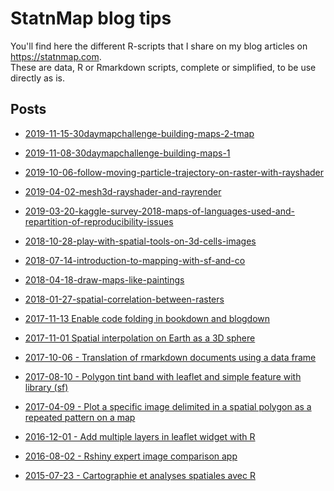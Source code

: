 # StatnMap blog tips
You'll find here the different R-scripts that I share on my blog articles on <https://statnmap.com>.  
These are data, R or Rmarkdown scripts, complete or simplified, to be use directly as is.

## Posts

- [2019-11-15-30daymapchallenge-building-maps-2-tmap](//statnmap.com/2019-11-15-30daymapchallenge-building-maps-2-tmap)

- [2019-11-08-30daymapchallenge-building-maps-1](//statnmap.com/2019-11-08-30daymapchallenge-building-maps-1)

- [2019-10-06-follow-moving-particle-trajectory-on-raster-with-rayshader](//statnmap.com/2019-10-06-follow-moving-particle-trajectory-on-raster-with-rayshader)

- [2019-04-02-mesh3d-rayshader-and-rayrender](//statnmap.com/2019-04-02-mesh3d-rayshader-and-rayrender)

- [2019-03-20-kaggle-survey-2018-maps-of-languages-used-and-repartition-of-reproducibility-issues](//statnmap.com/2019-03-20-kaggle-survey-2018-maps-of-languages-used-and-repartition-of-reproducibility-issues)

- [2018-10-28-play-with-spatial-tools-on-3d-cells-images](//statnmap.com/2018-10-28-play-with-spatial-tools-on-3d-cells-images/)

- [2018-07-14-introduction-to-mapping-with-sf-and-co](//statnmap.com/2018-07-14-introduction-to-mapping-with-sf-and-co/)

- [2018-04-18-draw-maps-like-paintings](//statnmap.com/2018-04-18-draw-maps-like-paintings)

- [2018-01-27-spatial-correlation-between-rasters](//statnmap.com/2018-01-27-spatial-correlation-between-rasters)

- [2017-11-13 Enable code folding in bookdown and blogdown](//statnmap.com/2017-11-13-enable-code-folding-in-bookdown-and-blogdown)

- [2017-11-01 Spatial interpolation on Earth as a 3D sphere](//statnmap.com/2017-11-01-spatial-interpolation-on-earth-as-a-3d-sphere)

- [2017-10-06 - Translation of rmarkdown documents using a data frame](//statnmap.com/2017-10-06-translation-rmarkdown-documents-using-data-frame)

- [2017-08-10 - Polygon tint band with leaflet and simple feature with library (sf)](//statnmap.com/2017-08-10-polygons-tint-band-with-leaflet-and-simple-feature-library-sf/)

- [2017-04-09 - Plot a specific image delimited in a spatial polygon as a repeated pattern on a map](//statnmap.com/2017-04-09-plot-specific-image-delimited-polygon-repeated-pattern-on-map/)

- [2016-12-01 - Add multiple layers in leaflet widget with R](//statnmap.com/2016-12-01-multiple-layers-leaflet-widget-with-rstat)

- [2016-08-02 - Rshiny expert image comparison app](//statnmap.com/2016-08-02-rshiny-expert-image-comparison-app/)

- [2015-07-23 - Cartographie et analyses spatiales avec R](//statnmap.com/2015-07-23-mapping-spatial-analyses-gis-with-r/)

